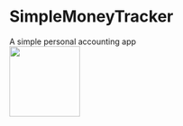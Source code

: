 # SimpleMoneyTracker
A simple personal accounting app  
<a href="https://play.google.com/store/apps/details?id=com.xvzan.simplemoneytracker"><img src="https://play.google.com/intl/en_us/badges/images/generic/en-play-badge.png" height="125"></a>
